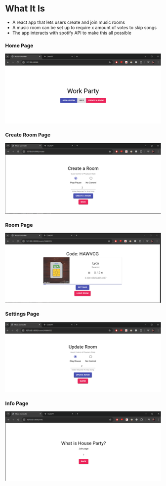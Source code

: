 # What It Is
- A react app that lets users create and join music rooms
- A music room can be set up to require x amount of votes to skip songs
- The app interacts with spotify API to make this all possible

### Home Page
![alt text](image.png)

### Create Room Page
![alt text](image-1.png)

### Room Page
![alt text](image-2.png)

### Settings Page
![alt text](image-3.png)

### Info Page
![alt text](image-4.png)